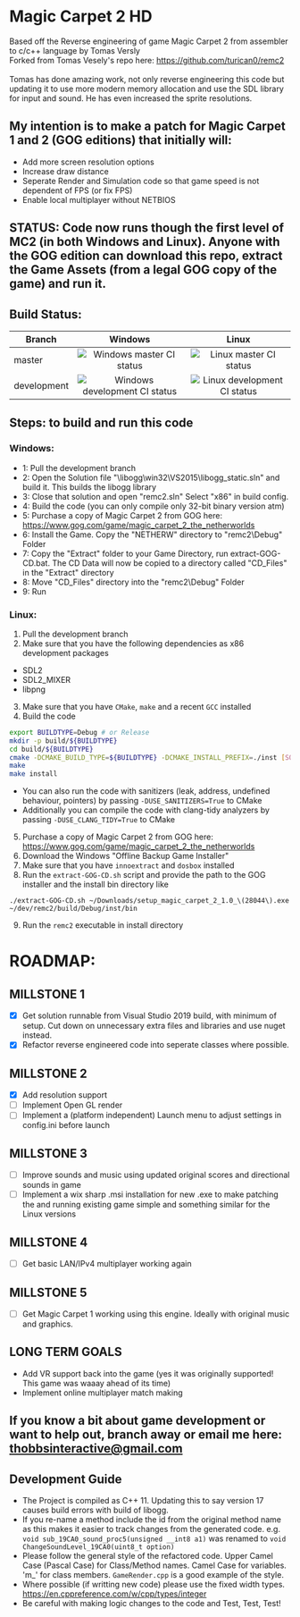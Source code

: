 # Magic Carpet 2 HD
Based off the Reverse engineering of game Magic Carpet 2 from assembler to c/c++ language by Tomas Versly <br />
Forked from Tomas Vesely's repo here: https://github.com/turican0/remc2 <br /><br />
Tomas has done amazing work, not only reverse engineering this code but updating it to use more modern memory allocation and use the SDL library for input and sound. He has even increased the sprite resolutions.

## My intention is to make a patch for Magic Carpet 1 and 2 (GOG editions) that initially will:
- Add more screen resolution options
- Increase draw distance
- Seperate Render and Simulation code so that game speed is not dependent of FPS (or fix FPS)
- Enable local multiplayer without NETBIOS

## STATUS: Code now runs though the first level of MC2 (in both Windows and Linux). Anyone with the GOG edition can download this repo, extract the Game Assets (from a legal GOG copy of the game) and run it.
## Build Status:

|Branch|Windows|Linux|
|------|:-----:|:---:|
|master|![Windows master CI status](https://github.com/GrimSqueaker/remc2/workflows/MSBuild/badge.svg?branch=master)|![Linux master CI status](https://github.com/GrimSqueaker/remc2/workflows/Linux/badge.svg?branch=master)|
|development|![Windows development CI status](https://github.com/GrimSqueaker/remc2/workflows/MSBuild/badge.svg?branch=development)|![Linux development CI status](https://github.com/GrimSqueaker/remc2/workflows/Linux/badge.svg?branch=development)|

## Steps: to build and run this code

### Windows:
- 1: Pull the development branch
- 2: Open the Solution file "\libogg\win32\VS2015\libogg_static.sln" and build it. This builds the libogg library
- 3: Close that solution and open "remc2.sln" Select "x86" in build config.
- 4: Build the code (you can only compile only 32-bit binary version atm)
- 5: Purchase a copy of Magic Carpet 2 from GOG here: https://www.gog.com/game/magic_carpet_2_the_netherworlds
- 6: Install the Game. Copy the "NETHERW" directory to "remc2\Debug" Folder
- 7: Copy the "Extract" folder to your Game Directory, run extract-GOG-CD.bat. The CD Data will now be copied to a directory called "CD_Files" in the "Extract" directory
- 8: Move "CD_Files" directory into the "remc2\Debug" Folder
- 9: Run

### Linux:
1. Pull the development branch
2. Make sure that you have the following dependencies as x86 development packages
 - SDL2
 - SDL2_MIXER
 - libpng
3. Make sure that you have `CMake`, `make` and a recent `GCC` installed
4. Build the code
```bash
export BUILDTYPE=Debug # or Release
mkdir -p build/${BUILDTYPE}
cd build/${BUILDTYPE}
cmake -DCMAKE_BUILD_TYPE=${BUILDTYPE} -DCMAKE_INSTALL_PREFIX=./inst [SOURCE_DIR]
make
make install
```
  - You can also run the code with sanitizers (leak, address, undefined behaviour, pointers) by passing `-DUSE_SANITIZERS=True` to CMake
  - Additionally you can compile the code with clang-tidy analyzers by passing `-DUSE_CLANG_TIDY=True` to CMake
5. Purchase a copy of Magic Carpet 2 from GOG here: https://www.gog.com/game/magic_carpet_2_the_netherworlds
6. Download the Windows "Offline Backup Game Installer"
7. Make sure that you have `innoextract` and `dosbox` installed
8. Run the `extract-GOG-CD.sh` script and provide the path to the GOG installer and the install bin directory like
```
./extract-GOG-CD.sh ~/Downloads/setup_magic_carpet_2_1.0_\(28044\).exe ~/dev/remc2/build/Debug/inst/bin
```
9. Run the `remc2` executable in install directory

# ROADMAP:

## MILLSTONE 1
- [x] Get solution runnable from Visual Studio 2019 build, with minimum of setup. Cut down on unnecessary extra files and libraries and use nuget instead.
- [x] Refactor reverse engineered code into seperate classes where possible.

## MILLSTONE 2
- [x] Add resolution support
- [ ] Implement Open GL render
- [ ] Implement a (platform independent) Launch menu to adjust settings in config.ini before launch

## MILLSTONE 3
- [ ] Improve sounds and music using updated original scores and directional sounds in game
- [ ] Implement a wix sharp .msi installation for new .exe to make patching the and running existing game simple and something similar for the Linux versions

## MILLSTONE 4
- [ ] Get basic LAN/IPv4 multiplayer working again

## MILLSTONE 5
- [ ] Get Magic Carpet 1 working using this engine. Ideally with original music and graphics.

## LONG TERM GOALS
- Add VR support back into the game (yes it was originally supported! This game was waaay ahead of its time)<br />
- Implement online multiplayer match making

## If you know a bit about game development or want to help out, branch away or email me here: thobbsinteractive@gmail.com

## Development Guide ##
- The Project is compiled as C++ 11. Updating this to say version 17 causes build errors with build of libogg.
- If you re-name a method include the id from the original method name as this makes it easier to track changes from the generated code.
e.g. `void sub_19CA0_sound_proc5(unsigned __int8 a1)` was renamed to `void ChangeSoundLevel_19CA0(uint8_t option)`
- Please follow the general style of the refactored code. Upper Camel Case (Pascal Case) for Class/Method names. Camel Case for variables. 'm_' for class members. `GameRender.cpp` is a good example of the style.
- Where possible (if writting new code) please use the fixed width types. https://en.cppreference.com/w/cpp/types/integer
- Be careful with making logic changes to the code and Test, Test, Test!

